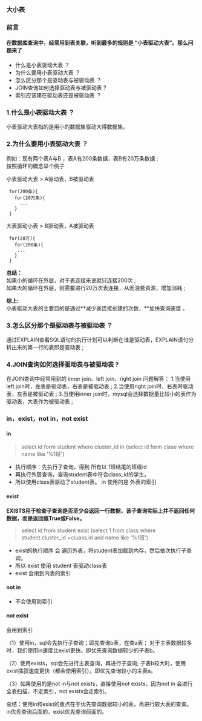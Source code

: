 ###  大小表

### 前言
#### 在数据库查询中，经常用到表关联，听到最多的规则是 “小表驱动大表”。那么问题来了

- 什么是小表驱动大表 ？
- 为什么要用小表驱动大表 ？
- 怎么区分那个是驱动表与被驱动表 ？
- JOIN查询如何选择驱动表与被驱动表 ?
- 索引应该建在驱动表还是被驱动表 ？

### 1.什么是小表驱动大表 ？
小表驱动大表指的是用小的数据集驱动大得数据集。

### 2.为什么要用小表驱动大表 ？
例如：现有两个表A与B ，表A有200条数据，表B有20万条数据 ;  
按照循环的概念举个例子

小表驱动大表 > A驱动表，B被驱动表
```
 for(200条){
   for(20万条){
     ...
   }
 }
```

大表驱动小表 > B驱动表，A被驱动表
```
 for(20万){
   for(200条){
    ...
   }
 }
```


**总结：**  
如果小的循环在外层，对于表连接来说就只连接200次 ;  
如果大的循环在外层，则需要进行20万次表连接，从而浪费资源，增加消耗 ;  

**综上:**  
小表驱动大表的主要目的是通过**减少表连接创建的次数，**加快查询速度 。

### 3.怎么区分那个是驱动表与被驱动表 ？
通过EXPLAIN查看SQL语句的执行计划可以判断在谁是驱动表，EXPLAIN语句分析出来的第一行的表即是驱动表 ;

### 4.JOIN查询如何选择驱动表与被驱动表 ?
在JOIN查询中经常用到的 inner join、left join、right join
问题解答：
1.当使用left join时，左表是驱动表，右表是被驱动表 ;
2.当使用right join时，右表时驱动表，左表是被驱动表 ;
3.当使用inner join时，mysql会选择数据量比较小的表作为驱动表，大表作为被驱动表 ;


### in，exist，not in，not exist
#### in
> select id form student where cluster_id in (select id form clase where name like '%1班')
- 执行顺序：先执行子查询，得到 所有以 1班结尾的班级id  
- 再执行外层查询，查询student表中符合class_id的学生。
- 所以使用class表驱动了student表。 in 使用的是 外表的索引
  
#### exist
**EXISTS用于检查子查询是否至少会返回一行数据，该子查询实际上并不返回任何数据，而是返回值True或False。**  
> select id from student exist (select 1 from class where student.cluster_id =cluass.id  and name like '%1班')
- exist的执行顺序 会 遍历外表，将student表加载到内存，然后依次执行子查询。
- 所以 exist 使用 student 表驱动class表
- exist 会用到内表的索引

#### not in

- 不会使用到索引

#### not exist

会用到索引








（1）使用in，sql会先执行子查询；即先查询b表，在查a表；
对于主表数据较多时，我们使用in速度比exist更快。即优先查询数据较少的子表b。

（2）使用exists，sql会先进行主表查询，再进行子查询;
子表b较大时，使用exist插叙速度更快（都会使用索引）。即优先查询较小的主表a。

（3）如果使用的是not in与not exists，直接使用not exists，因为not in 会进行全表扫描，不走索引，not exists会走索引。

总结：使用in和exist的重点在于优先查询数据较小的表，再进行较大表的查询。
in优先查询后面的，exist优先查询前面的。


